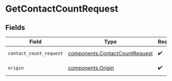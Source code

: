 # GetContactCountRequest


## Fields

| Field                                                                        | Type                                                                         | Required                                                                     | Description                                                                  |
| ---------------------------------------------------------------------------- | ---------------------------------------------------------------------------- | ---------------------------------------------------------------------------- | ---------------------------------------------------------------------------- |
| `contact_count_request`                                                      | [components.ContactCountRequest](../../models/shared/contactcountrequest.md) | :heavy_check_mark:                                                           | Request payload                                                              |
| `origin`                                                                     | [components.Origin](../../models/shared/origin.md)                           | :heavy_check_mark:                                                           | Origin of the portal                                                         |